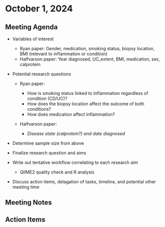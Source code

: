 # October 1, 2024

## Meeting Agenda
- Variables of interest
  - Ryan paper: Gender, medication, smoking status, biopsy location, BMI (relevant to inflammation or condition)
  - Halfvarson paper: Year diagnosed, UC_extent, BMI, medication, sex, calprotein
 
- Potential research questions
  - Ryan paper:
    - How is smoking status linked to inflammation regardless of condition (CD/UC)?
    - How does the biopsy location affect the outcome of both conditions?
    - How does medication affect inflammation?

  - Halfvarson paper:
    - *Disease state (calprotein?) and date diagnosed*

- Determine sample size from above

- Finalize research question and aims
- Write out tentative workflow correlating to each research aim
  - QIIME2 quality check and R analysis
- Discuss action items, delagation of tasks, timeline, and potential other meeting time

## Meeting Notes

## Action Items
